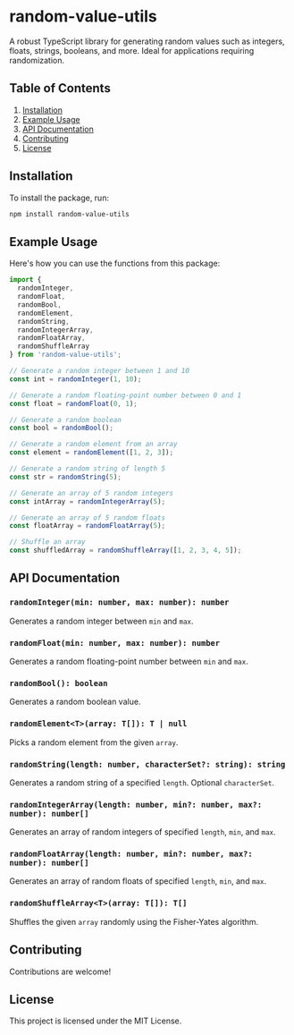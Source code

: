 # random-value-utils

A robust TypeScript library for generating random values such as integers, floats, strings, booleans, and more. Ideal for applications requiring randomization.

## Table of Contents
1. [Installation](#installation)
2. [Example Usage](#example-usage)
3. [API Documentation](#api-documentation)
4. [Contributing](#contributing)
5. [License](#license)

## Installation

To install the package, run:

```bash
npm install random-value-utils
```

## Example Usage

Here's how you can use the functions from this package:

```typescript
import {
  randomInteger,
  randomFloat,
  randomBool,
  randomElement,
  randomString,
  randomIntegerArray,
  randomFloatArray,
  randomShuffleArray
} from 'random-value-utils';

// Generate a random integer between 1 and 10
const int = randomInteger(1, 10);

// Generate a random floating-point number between 0 and 1
const float = randomFloat(0, 1);

// Generate a random boolean
const bool = randomBool();

// Generate a random element from an array
const element = randomElement([1, 2, 3]);

// Generate a random string of length 5
const str = randomString(5);

// Generate an array of 5 random integers
const intArray = randomIntegerArray(5);

// Generate an array of 5 random floats
const floatArray = randomFloatArray(5);

// Shuffle an array
const shuffledArray = randomShuffleArray([1, 2, 3, 4, 5]);
```

## API Documentation

### `randomInteger(min: number, max: number): number`
Generates a random integer between `min` and `max`.

### `randomFloat(min: number, max: number): number`
Generates a random floating-point number between `min` and `max`.

### `randomBool(): boolean`
Generates a random boolean value.

### `randomElement<T>(array: T[]): T | null`
Picks a random element from the given `array`.

### `randomString(length: number, characterSet?: string): string`
Generates a random string of a specified `length`. Optional `characterSet`.

### `randomIntegerArray(length: number, min?: number, max?: number): number[]`
Generates an array of random integers of specified `length`, `min`, and `max`.

### `randomFloatArray(length: number, min?: number, max?: number): number[]`
Generates an array of random floats of specified `length`, `min`, and `max`.

### `randomShuffleArray<T>(array: T[]): T[]`
Shuffles the given `array` randomly using the Fisher-Yates algorithm.

## Contributing

Contributions are welcome!

## License

This project is licensed under the MIT License.
